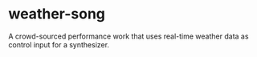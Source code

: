 # weather-song
A crowd-sourced performance work that uses real-time weather data as control input for a synthesizer.
